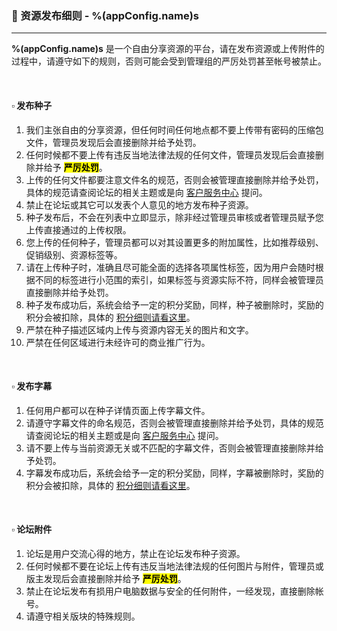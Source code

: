 ### :orange_book: 资源发布细则 - %(appConfig.name)s
---
**%(appConfig.name)s** 是一个自由分享资源的平台，请在发布资源或上传附件的过程中，请遵守如下的规则，否则可能会受到管理组的严厉处罚甚至帐号被禁止。

&emsp;

#### :white_small_square: 发布种子
1. 我们主张自由的分享资源，但任何时间任何地点都不要上传带有密码的压缩包文件，管理员发现后会直接删除并给予处罚。
1. 任何时候都不要上传有违反当地法律法规的任何文件，管理员发现后会直接删除并给予 <mark>**严厉处罚**</mark>。
1. 上传的任何文件都要注意文件名的规范，否则会被管理直接删除并给予处罚，具体的规范请查阅论坛的相关主题或是向 [客户服务中心](mailto:%(appConfig.admin)s) 提问。
1. 禁止在论坛或其它可以发表个人意见的地方发布种子资源。
1. 种子发布后，不会在列表中立即显示，除非经过管理员审核或者管理员赋予您上传直接通过的上传权限。
1. 您上传的任何种子，管理员都可以对其设置更多的附加属性，比如推荐级别、促销级别、资源标签等。
1. 请在上传种子时，准确且尽可能全面的选择各项属性标签，因为用户会随时根据不同的标签进行小范围的索引，如果标签与资源实际不符，同样会被管理员直接删除并给予处罚。
1. 种子发布成功后，系统会给予一定的积分奖励，同样，种子被删除时，奖励的积分会被扣除，具体的 [积分细则请看这里](/about/manual/scoreRules)。
1. 严禁在种子描述区域内上传与资源内容无关的图片和文字。
1. 严禁在任何区域进行未经许可的商业推广行为。

&emsp;

#### :white_small_square: 发布字幕

1. 任何用户都可以在种子详情页面上传字幕文件。
1. 请遵守字幕文件的命名规范，否则会被管理直接删除并给予处罚，具体的规范请查阅论坛的相关主题或是向 [客户服务中心](mailto:%(appConfig.admin)s) 提问。
1. 请不要上传与当前资源无关或不匹配的字幕文件，否则会被管理直接删除并给予处罚。
1. 字幕发布成功后，系统会给予一定的积分奖励，同样，字幕被删除时，奖励的积分会被扣除，具体的 [积分细则请看这里](/about/manual/scoreRules)。

&emsp;

#### :white_small_square: 论坛附件

1. 论坛是用户交流心得的地方，禁止在论坛发布种子资源。
1. 任何时候都不要在论坛上传有违反当地法律法规的任何图片与附件，管理员或版主发现后会直接删除并给予 <mark>**严厉处罚**</mark>。
1. 禁止在论坛发布有损用户电脑数据与安全的任何附件，一经发现，直接删除帐号。
1. 请遵守相关版块的特殊规则。
